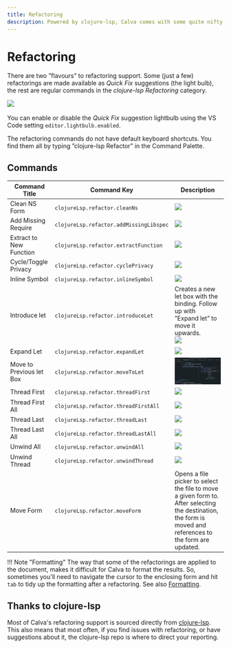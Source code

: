 ```yaml
---
title: Refactoring
description: Powered by clojure-lsp, Calva comes with some quite nifty refactoring support
---
```


# Refactoring

There are two ”flavours” to refactoring support. Some (just a few) refactorings are made available as _Quick Fix_ suggestions (the light bulb), the rest are regular commands in the *clojure-lsp Refactoring* category.

![](images/refactoring/quick-fix.png)

You can enable or disable the _Quick Fix_ suggestion lightbulb using the VS Code setting `editor.lightbulb.enabled`.

The refactoring commands do not have default keyboard shortcuts. You find them all by typing ”clojure-lsp Refactor” in the Command Palette.

## Commands

Command Title | Command Key | Description
------------- | ----------- | -----------
Clean NS Form | `clojureLsp.refactor.cleanNs` | ![](images/refactoring/cleanNs.gif)
Add Missing Require | `clojureLsp.refactor.addMissingLibspec` | ![](images/refactoring/addMissingLibspec.gif)
Extract to New Function | `clojureLsp.refactor.extractFunction` | ![](images/refactoring/extractFunction.gif)
Cycle/Toggle Privacy | `clojureLsp.refactor.cyclePrivacy` | ![](images/refactoring/cyclePrivacy.gif)
Inline Symbol | `clojureLsp.refactor.inlineSymbol` | ![](images/refactoring/inlineSymbol.gif)
Introduce let | `clojureLsp.refactor.introduceLet` | Creates a new let box with the binding. Follow up with ”Expand let” to move it upwards.<br>![](images/refactoring/introduceLet.gif)
Expand Let | `clojureLsp.refactor.expandLet` | ![](images/refactoring/expandLet.gif)
Move to Previous let Box | `clojureLsp.refactor.moveToLet` | ![](images/refactoring/moveToLet.gif)
Thread First | `clojureLsp.refactor.threadFirst` | ![](images/refactoring/threadFirst.gif)
Thread First All | `clojureLsp.refactor.threadFirstAll` | ![](images/refactoring/threadFirstAll.gif)
Thread Last | `clojureLsp.refactor.threadLast` | ![](images/refactoring/threadLast.gif)
Thread Last All | `clojureLsp.refactor.threadLastAll` | ![](images/refactoring/threadLastAll.gif)
Unwind All | `clojureLsp.refactor.unwindAll` | ![](images/refactoring/unwindAll.gif)
Unwind Thread | `clojureLsp.refactor.unwindThread` | ![](images/refactoring/unwindThread.gif)
Move Form | `clojureLsp.refactor.moveForm` | Opens a file picker to select the file to move a given form to. After selecting the destination, the form is moved and references to the form are updated.

!!! Note "Formatting"
    The way that some of the refactorings are applied to the document, makes it difficult for Calva to format the results. So, sometimes you'll need to navigate the cursor to the enclosing form and hit `tab` to tidy up the formatting after a refactoring. See also [Formatting](formatting.md).

## Thanks to clojure-lsp

Most of Calva's refactoring support is sourced directly from [clojure-lsp](clojure-lsp.md). This also means that most often, if you find issues with refactoring, or have suggestions about it, the clojure-lsp repo is where to direct your reporting.
